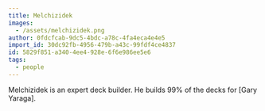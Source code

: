 ```yaml
---
title: Melchizidek
images:
  - /assets/melchizidek.png
author: 0fdcfcab-9dc5-4bdc-a78c-4fa4eca4e4e5
import_id: 30dc92fb-4956-479b-a43c-99fdf4ce4837
id: 5829f851-a340-4ee4-928e-6f6e986ee5e6
tags:
  - people
---
```

Melchizidek is an expert deck builder. He builds 99% of the decks for [Gary Yaraga].